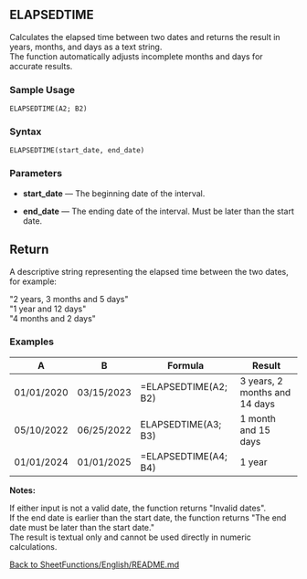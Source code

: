 ## ELAPSEDTIME

Calculates the elapsed time between two dates and returns the result in years, months, and days as a text string. \
The function automatically adjusts incomplete months and days for accurate results.

### Sample Usage

```ELAPSEDTIME(A2; B2)```

### Syntax

```ELAPSEDTIME(start_date, end_date)```

### Parameters

- **start_date** — The beginning date of the interval.

- **end_date** — The ending date of the interval. Must be later than the start date.

## Return

A descriptive string representing the elapsed time between the two dates, for example:

"2 years, 3 months and 5 days" \
"1 year and 12 days" \
"4 months and 2 days"

### Examples
| A | B | Formula | Result |
|-----|-----|----------|-------|
| 01/01/2020 | 03/15/2023 | =ELAPSEDTIME(A2; B2) | 3 years, 2 months and 14 days |
| 05/10/2022 | 06/25/2022 | ELAPSEDTIME(A3; B3) | 1 month and 15 days |
| 01/01/2024 | 01/01/2025 | =ELAPSEDTIME(A4; B4) | 1 year |

**Notes:**

If either input is not a valid date, the function returns "Invalid dates". \
If the end date is earlier than the start date, the function returns "The end date must be later than the start date." \
The result is textual only and cannot be used directly in numeric calculations.

[Back to SheetFunctions/English/README.md](README.md)